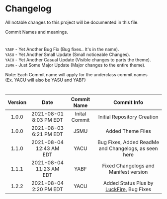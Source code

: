 # Changelog
All notable changes to this project will be documented in this file.

Commit Names and meanings.

<h1></h1>

`YABF` - Yet Another Bug Fix (Bug fixes.. It's in the name).<br>
`YASU` - Yet Another Small Update (Small noticeable Changes).<br>
`YACU` - Yet Another Casual Update (Visible changes to parts the theme).<br>
`JSMA` - Just Some Major Update (Major changes to the entire theme).

Note: Each Commit name will apply for the underclass commit names <br>
(Ex. YACU will also be YASU and YABF)

<h1></h1>

| Version |    Date    |  Commit Name  |                      Commit Info                     |
|:-------:|:----------:|:-------------:|:----------------------------------------------------:|
|  1.0.0  | 2021-08-01 8:03 PM EDT | Inital Commit |              Initial Repository Creation             |
|  1.0.0  | 2021-08-03 6:21 PM EDT |      JSMU     |                   Added Theme Files                  |
|  1.1.0  | 2021-08-04 12:43 AM EDT|      YACU     | Bug Fixes, Added ReadMe and Changelogs, as seen here |
|  1.1.1  | 2021-08-04 11:23 AM EDT |      YABF     |         Fixed Changelogs and Manifest version        |
|  1.2.2  | 2021-08-04 2:20 PM EDT|      YACU     |       Added Status Plus by [LuckFire](https://github.com/Luckfire),  Bug Fixes             |